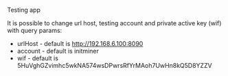 Testing app

It is possible to change url host, testing account and private active key (wif) with query params:

- urlHost - default is http://192.168.6.100:8090
- account - default is initminer
- wif - default is 5HuVghGZvimhc5wkNA574wsDPwrsRfYrMAoh7UwHn8kQ5D8YZZV
